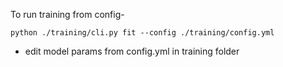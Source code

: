 To run training from config-

`python ./training/cli.py fit --config ./training/config.yml`
- edit model params from config.yml in training folder